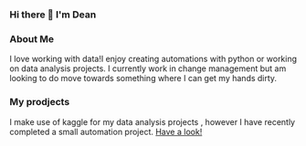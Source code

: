 ### Hi there 👋 I'm Dean

### About Me
I love working with data!I enjoy creating automations with python or working on data analysis projects. I currently work in change management but am looking to do move towards something where I can get my hands dirty.  

### My prodjects 
I make use of kaggle for my data analysis projects , however I have recently completed a small automation project. [Have a look!][1]


[1]: https://github.com/deanvanschoor/VT-Excel-Automation- "Excel Automation"
